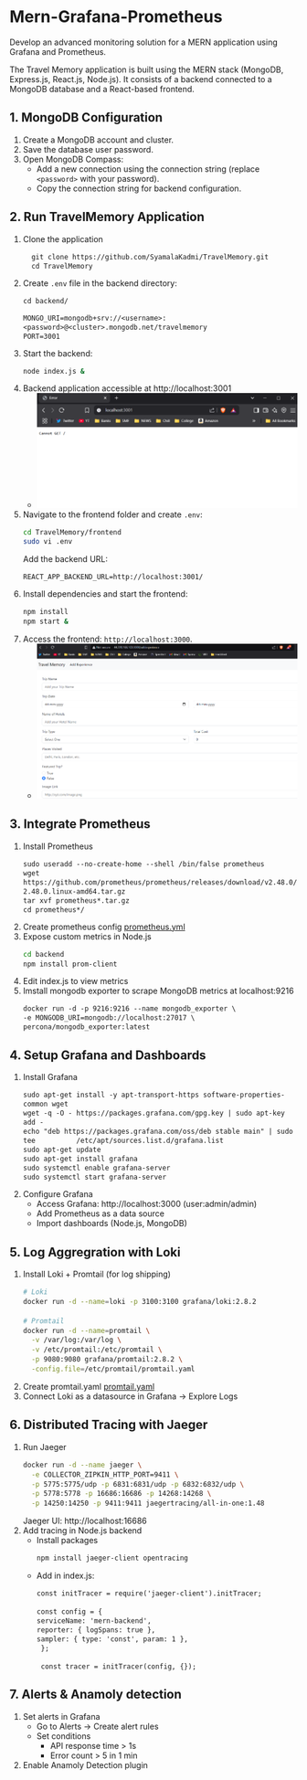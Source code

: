 # Mern-Grafana-Prometheus
Develop an advanced monitoring solution for a MERN application using Grafana and Prometheus.

The Travel Memory application is built using the MERN stack (MongoDB, Express.js, React.js, Node.js). It consists of a backend connected to a MongoDB database and a React-based frontend.
## 1. MongoDB Configuration
1. Create a MongoDB account and cluster.
2. Save the database user password.
3. Open MongoDB Compass:
   - Add a new connection using the connection string (replace `<password>` with your password).
   - Copy the connection string for backend configuration.

## 2. Run TravelMemory Application
1. Clone the application
   ```
     git clone https://github.com/SyamalaKadmi/TravelMemory.git
     cd TravelMemory
   ```
2. Create `.env` file in the backend directory:
   ```
   cd backend/
   ```
   ```env
   MONGO_URI=mongodb+srv://<username>:<password>@<cluster>.mongodb.net/travelmemory
   PORT=3001
   ```
3. Start the backend:
   ```bash
   node index.js &
   ```
4. Backend application accessible at http://localhost:3001
   - ![Images/Backend.png](Images/Backend.png)
5. Navigate to the frontend folder and create `.env`:
   ```bash
   cd TravelMemory/frontend
   sudo vi .env
   ```
   Add the backend URL:
   ```env
   REACT_APP_BACKEND_URL=http://localhost:3001/
   ```
6. Install dependencies and start the frontend:
   ```bash
   npm install
   npm start &
   ```
7. Access the frontend: `http://localhost:3000`.
   - ![Images/Frontend.png](Images/Frontend.png)

## 3. Integrate Prometheus
1. Install Prometheus
   ```
   sudo useradd --no-create-home --shell /bin/false prometheus
   wget https://github.com/prometheus/prometheus/releases/download/v2.48.0/prometheus-         2.48.0.linux-amd64.tar.gz
   tar xvf prometheus*.tar.gz
   cd prometheus*/
   ```
2. Create prometheus config [prometheus.yml](prometheus/prometheus.yml)
3. Expose custom metrics in Node.js
   ``` bash
   cd backend
   npm install prom-client
   ```
4. Edit index.js to view metrics
5. Imstall mongodb exporter to scrape MongoDB metrics at localhost:9216
   ```
   docker run -d -p 9216:9216 --name mongodb_exporter \
   -e MONGODB_URI=mongodb://localhost:27017 \
   percona/mongodb_exporter:latest
   ```

## 4. Setup Grafana and Dashboards
1. Install Grafana
   ```
   sudo apt-get install -y apt-transport-https software-properties-common wget
   wget -q -O - https://packages.grafana.com/gpg.key | sudo apt-key add -
   echo "deb https://packages.grafana.com/oss/deb stable main" | sudo tee          /etc/apt/sources.list.d/grafana.list
   sudo apt-get update
   sudo apt-get install grafana
   sudo systemctl enable grafana-server
   sudo systemctl start grafana-server
   ```
2. Configure Grafana
   - Access Grafana: http://localhost:3000 (user:admin/admin)
   - Add Prometheus as a data source
   - Import dashboards (Node.js, MongoDB)

## 5. Log Aggregration with Loki
1. Install Loki + Promtail (for log shipping)
   ```bash
   # Loki
   docker run -d --name=loki -p 3100:3100 grafana/loki:2.8.2

   # Promtail
   docker run -d --name=promtail \
     -v /var/log:/var/log \
     -v /etc/promtail:/etc/promtail \
     -p 9080:9080 grafana/promtail:2.8.2 \
     -config.file=/etc/promtail/promtail.yaml
   ```
2. Create promtail.yaml [promtail.yaml](promtail/promtail.yaml)
3. Connect Loki as a datasource in Grafana -> Explore Logs

## 6. Distributed Tracing with Jaeger
1. Run Jaeger
   ```bash
   docker run -d --name jaeger \
     -e COLLECTOR_ZIPKIN_HTTP_PORT=9411 \
     -p 5775:5775/udp -p 6831:6831/udp -p 6832:6832/udp \
     -p 5778:5778 -p 16686:16686 -p 14268:14268 \
     -p 14250:14250 -p 9411:9411 jaegertracing/all-in-one:1.48
   ```
   Jaeger UI: http://localhost:16686
2. Add tracing in Node.js backend
   - Install packages
     ```bash
     npm install jaeger-client opentracing
     ```
   - Add in index.js:
     ```
     const initTracer = require('jaeger-client').initTracer;

     const config = {
     serviceName: 'mern-backend',
     reporter: { logSpans: true },
     sampler: { type: 'const', param: 1 },
      };

      const tracer = initTracer(config, {});
      ```
## 7. Alerts & Anamoly detection
1. Set alerts in Grafana
   - Go to Alerts -> Create alert rules
   - Set conditions
        - API response time > 1s
        - Error count > 5 in 1 min
2. Enable Anamoly Detection plugin


